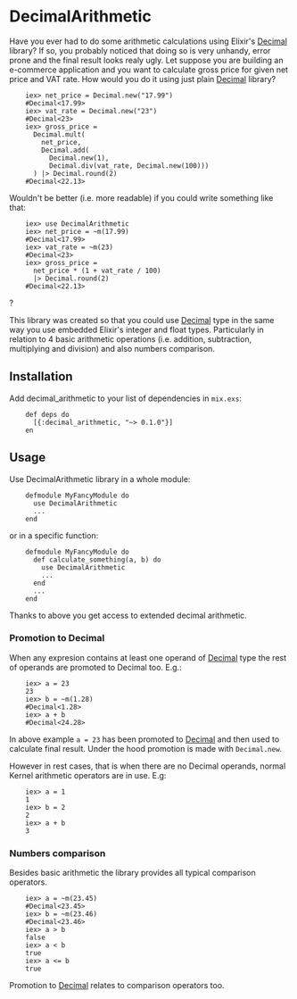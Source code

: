 # DecimalArithmetic

Have you ever had to do some arithmetic calculations using Elixir's [Decimal](https://github.com/ericmj/decimal) library? If so, you probably noticed that doing so is very unhandy, error prone and the final result looks realy ugly.
Let suppose you are building an e-commerce application and you want to calculate gross price for given net price and VAT rate. How would you do it using just plain [Decimal](https://github.com/ericmj/decimal) library?

        iex> net_price = Decimal.new("17.99")
        #Decimal<17.99>
        iex> vat_rate = Decimal.new("23")
        #Decimal<23>
        iex> gross_price =
          Decimal.mult(
            net_price,
            Decimal.add(
              Decimal.new(1),
              Decimal.div(vat_rate, Decimal.new(100)))
          ) |> Decimal.round(2)
        #Decimal<22.13>

Wouldn't be better (i.e. more readable) if you could write something like that:

        iex> use DecimalArithmetic
        iex> net_price = ~m(17.99)
        #Decimal<17.99>
        iex> vat_rate = ~m(23)
        #Decimal<23>
        iex> gross_price =
          net_price * (1 + vat_rate / 100)
          |> Decimal.round(2)
        #Decimal<22.13>
?

This library was created so that you could use [Decimal](https://github.com/ericmj/decimal) type in the same way you use embedded Elixir's integer and float types. Particularly in relation to 4 basic arithmetic operations (i.e. addition, subtraction, multiplying and division) and also numbers comparison.

## Installation

  Add decimal_arithmetic to your list of dependencies in `mix.exs`:

        def deps do
          [{:decimal_arithmetic, "~> 0.1.0"}]
        en

## Usage

Use DecimalArithmetic library in a whole module:

        defmodule MyFancyModule do
          use DecimalArithmetic
          ...
        end

or in a specific function:

        defmodule MyFancyModule do
          def calculate_something(a, b) do
            use DecimalArithmetic
            ...
          end
          ...
        end

Thanks to above you get access to extended decimal arithmetic.

### Promotion to Decimal

When any expresion contains at least one operand of [Decimal](https://github.com/ericmj/decimal) type the rest of operands are promoted to Decimal too. E.g.:

        iex> a = 23
        23
        iex> b = ~m(1.28)
        #Decimal<1.28>
        iex> a + b
        #Decimal<24.28>

In above example ```a = 23``` has been promoted to [Decimal](https://github.com/ericmj/decimal) and then used to calculate final result. Under the hood promotion is made with ```Decimal.new```.

However in rest cases, that is when there are no Decimal operands, normal Kernel arithmetic operators are in use. E.g:

        iex> a = 1
        1
        iex> b = 2
        2
        iex> a + b
        3

### Numbers comparison

Besides basic arithmetic the library provides all typical comparison operators.

        iex> a = ~m(23.45)
        #Decimal<23.45>
        iex> b = ~m(23.46)
        #Decimal<23.46>
        iex> a > b
        false
        iex> a < b
        true
        iex> a <= b
        true

Promotion to [Decimal](https://github.com/ericmj/decimal) relates to comparison operators too.
